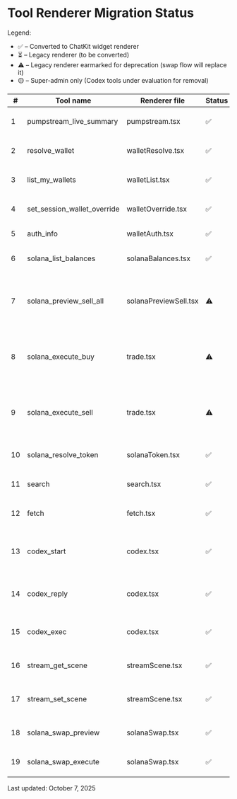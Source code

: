 # Tool Renderer Migration Status

Legend:

- ✅ – Converted to ChatKit widget renderer
- ⏳ – Legacy renderer (to be converted)
- ⚠️ – Legacy renderer earmarked for deprecation (swap flow will replace it)
- 🟡 – Super-admin only (Codex tools under evaluation for removal)

| # | Tool name | Renderer file | Status | Notes |
|---|-----------|---------------|--------|-------|
| 1 | pumpstream_live_summary | pumpstream.tsx | ✅ | ChatKit ListView for live streams |
| 2 | resolve_wallet | walletResolve.tsx | ✅ | Wallet resolver widget |
| 3 | list_my_wallets | walletList.tsx | ✅ | Wallet catalog widget |
| 4 | set_session_wallet_override | walletOverride.tsx | ✅ | Wallet override widget |
| 5 | auth_info | walletAuth.tsx | ✅ | Wallet auth widget |
| 6 | solana_list_balances | solanaBalances.tsx | ✅ | Token balances widget |
| 7 | solana_preview_sell_all | solanaPreviewSell.tsx | ⚠️ | Widget updated (planned replacement by swap flow) |
| 8 | solana_execute_buy | trade.tsx | ⚠️ | Widget updated (planned replacement by swap flow) |
| 9 | solana_execute_sell | trade.tsx | ⚠️ | Widget updated (planned replacement by swap flow) |
| 10 | solana_resolve_token | solanaToken.tsx | ✅ | Token resolver widget |
| 11 | search | search.tsx | ✅ | Search results widget |
| 12 | fetch | fetch.tsx | ✅ | Document preview widget |
| 13 | codex_start | codex.tsx | ✅ | Super-admin widget (session start) |
| 14 | codex_reply | codex.tsx | ✅ | Super-admin widget (follow-up) |
| 15 | codex_exec | codex.tsx | ✅ | Super-admin widget (exec) |
| 16 | stream_get_scene | streamScene.tsx | ✅ | Stream scene widget |
| 17 | stream_set_scene | streamScene.tsx | ✅ | Stream scene update widget |
| 18 | solana_swap_preview | solanaSwap.tsx | ✅ | Swap preview widget |
| 19 | solana_swap_execute | solanaSwap.tsx | ✅ | Swap execution widget |

Last updated: October 7, 2025
